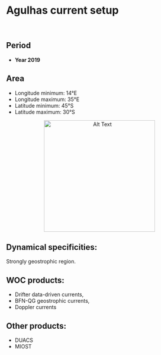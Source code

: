 # Agulhas current setup

<br>

 
## Period 

- **Year 2019** 
 
## Area  

- Longitude minimum: 14°E
- Longitude maximum: 35°E
- Latitude minimum: 45°S
- Latitude maximum: 30°S

<p align="center">
  <img src="https://github.com/ocean-data-challenges/2024_DC_WOC-ESA/assets/33433820/1346fa86-0dd5-4a2a-9993-1c73b59ac865" alt="Alt Text" width="300"/>
</p> 


## Dynamical specificities: 

Strongly geostrophic region. 
    
## WOC products: 

- Drifter data-driven currents, 
- BFN-QG geostrophic currents, 
- Doppler currents


## Other products: 

- DUACS
- MIOST

<br>
 